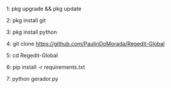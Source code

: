 1:
pkg upgrade && pkg update

2:
pkg install git

3:
pkg install python

4:
git clone https://github.com/PaulinDoMorada/Regedit-Global

5:
cd Regedit-Global

6:
pip install -r requirements.txt

7:
python gerador.py
